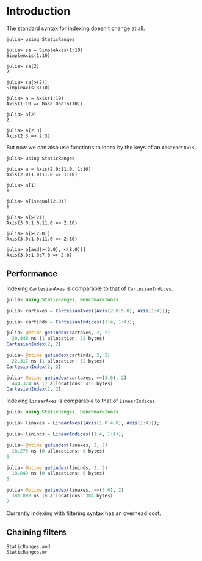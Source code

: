 # Introduction

The standard syntax for indexing doesn't change at all.
```jldoctest
julia> using StaticRanges

julia> sa = SimpleAxis(1:10)
SimpleAxis(1:10)

julia> sa[2]
2

julia> sa[>(2)]
SimpleAxis(3:10)

julia> a = Axis(1:10)
Axis(1:10 => Base.OneTo(10))

julia> a[2]
2

julia> a[2:3]
Axis(2:3 => 2:3)
```

But now we can also use functions to index by the keys of an `AbstractAxis`.
```jldoctest
julia> using StaticRanges

julia> a = Axis(2.0:11.0, 1:10)
Axis(2.0:1.0:11.0 => 1:10)

julia> a[1]
1

julia> a[isequal(2.0)]
1

julia> a[>(2)]
Axis(3.0:1.0:11.0 => 2:10)

julia> a[>(2.0)]
Axis(3.0:1.0:11.0 => 2:10)

julia> a[and(>(2.0), <(8.0))]
Axis(3.0:1.0:7.0 => 2:6)
```

## Performance

Indexing `CartesianAxes` is comparable to that of `CartesianIndices`.
```julia
julia> using StaticRanges, BenchmarkTools

julia> cartaxes = CartesianAxes((Axis(2.0:5.0), Axis(1:4)));

julia> cartinds = CartesianIndices((1:4, 1:4));

julia> @btime getindex(cartaxes, 2, 2)
  20.848 ns (1 allocation: 32 bytes)
CartesianIndex(2, 2)

julia> @btime getindex(cartinds, 2, 2)
  22.317 ns (1 allocation: 32 bytes)
CartesianIndex(2, 2)

julia> @btime getindex(cartaxes, ==(3.0), 2)
  444.374 ns (7 allocations: 416 bytes)
CartesianIndex(2, 2)
```

Indexing `LinearAxes` is comparable to that of `LinearIndices`
```julia
julia> using StaticRanges, BenchmarkTools

julia> linaxes = LinearAxes((Axis(1.0:4.0), Axis(1:4)));

julia> lininds = LinearIndices((1:4, 1:4));

julia> @btime getindex(linaxes, 2, 2)
  18.275 ns (0 allocations: 0 bytes)
6

julia> @btime getindex(lininds, 2, 2)
  18.849 ns (0 allocations: 0 bytes)
6

julia> @btime getindex(linaxes, ==(3.0), 2)
  381.098 ns (6 allocations: 384 bytes)
7
```

Currently indexing with filtering syntax has an overhead cost.

## Chaining filters

```@docs
StaticRanges.and
StaticRanges.or
```
